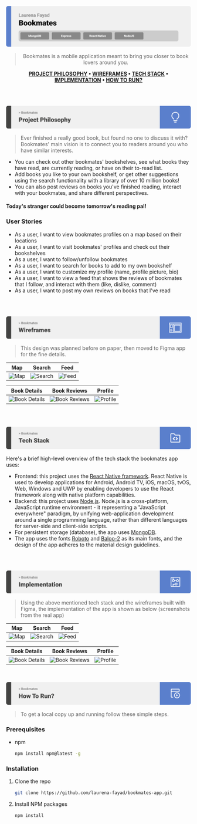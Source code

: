 <img src="./readme/title1.svg"/>

<div align="center">

> Bookmates is a mobile application meant to bring you closer to book lovers around you.

**[PROJECT PHILOSOPHY](https://github.com/julescript/well_app#-project-philosophy) • [WIREFRAMES](https://github.com/julescript/well_app#-wireframes) • [TECH STACK](https://github.com/julescript/well_app#-tech-stack) • [IMPLEMENTATION](https://github.com/julescript/well_app#-impplementation) • [HOW TO RUN?](https://github.com/julescript/well_app#-how-to-run)**

</div>

<br><br>


<img src="./readme/title2.svg"/>

> Ever finished a really good book, but found no one to discuss it with?
> Bookmates' main vision is to connect you to readers around you who have similar interests. 
- You can check out other bookmates' bookshelves, see what books they have read, are currently reading, or have on their to-read list. 
- Add books you like to your own bookshelf, or get other suggestions using the search functionality with a library of over 10 million books!
- You can also post reviews on books you've finished reading, interact with your bookmates, and share different perspectives.
#### Today's stranger could become tomorrow's reading pal!

### User Stories
- As a user, I want to view bookmates profiles on a map based on their locations
- As a user, I want to visit bookmates' profiles and check out their bookshelves
- As a user, I want to follow/unfollow bookmates
- As a user, I want to search for books to add to my own bookshelf
- As a user, I want to customize my profile (name, profile picture, bio)
- As a user, I want to view a feed that shows the reviews of bookmates that I follow, and interact with them (like, dislike, comment)
- As a user, I want to post my own reviews on books that I've read

<br><br>

<img src="./readme/title3.svg"/>

> This design was planned before on paper, then moved to Figma app for the fine details.

|Map|Search|Feed|
|-----------|-----------|-----------|
| ![Map](https://github.com/laurena-fayad/bookmates-app/blob/main/readme/Map.jpg) | ![Search](https://github.com/laurena-fayad/bookmates-app/blob/main/readme/Search.jpg) | ![Feed](https://github.com/laurena-fayad/bookmates-app/blob/main/readme/Feed.jpg)

|Book Details|Book Reviews|Profile|
|-----------|-----------|-----------|
| ![Book Details](https://github.com/laurena-fayad/bookmates-app/blob/main/readme/BookOptions.jpg) | ![Book Reviews](https://github.com/laurena-fayad/bookmates-app/blob/main/readme/BookReviews.jpg) | ![Profile](https://github.com/laurena-fayad/bookmates-app/blob/main/readme/ProfileBookshelf.jpg) |

<br><br>

<img src="./readme/title4.svg"/>

Here's a brief high-level overview of the tech stack the bookmates app uses:

- Frontend: this project uses the [React Native framework](https://reactnative.dev/). React Native is used to develop applications for Android, Android TV, iOS, macOS, tvOS, Web, Windows and UWP by enabling developers to use the React framework along with native platform capabilities.
- Backend: this project uses [Node.js](https://reactnative.dev/). Node.js is a cross-platform, JavaScript runtime environment - it representing a "JavaScript everywhere" paradigm, by unifying web-application development around a single programming language, rather than different languages for server-side and client-side scripts.
- For persistent storage (database), the app uses [MongoDB](https://www.mongodb.com/).
- The app uses the fonts [Roboto](https://fonts.google.com/specimen/Roboto) and [Baloo-2](https://fonts.google.com/specimen/Baloo+2) as its main fonts, and the design of the app adheres to the material design guidelines.

<br><br>

<img src="./readme/title5.svg"/>

> Using the above mentioned tech stack and the wireframes built with Figma, the implementation of the app is shown as below (screenshots from the real app)

| Map|Search|Feed|
|-----------|-----------|-----------|
| ![Map](https://github.com/laurena-fayad/bookmates-app/blob/main/readme/ImplementedMap.png) | ![Search](https://github.com/laurena-fayad/bookmates-app/blob/main/readme/ImplementedSearch.png) | ![Feed](https://github.com/laurena-fayad/bookmates-app/blob/main/readme/ImplementedFeed.png)

| Book Details | Book Reviews | Profile|
|-----------|-----------|-----------|
| ![Book Details](https://github.com/laurena-fayad/bookmates-app/blob/main/readme/ImplementedBookDetails.png)| ![Book Reviews](https://github.com/laurena-fayad/bookmates-app/blob/main/readme/ImplementedBookReviews.png) | ![Profile](https://github.com/laurena-fayad/bookmates-app/blob/main/readme/ImplementedProfile.png)

<br><br>
<img src="./readme/title6.svg"/>


> To get a local copy up and running follow these simple steps.

### Prerequisites

* npm
  ```sh
  npm install npm@latest -g
  ```

### Installation

1. Clone the repo
   ```sh
   git clone https://github.com/laurena-fayad/bookmates-app.git
   ```
2. Install NPM packages
   ```sh
   npm install
   ```

